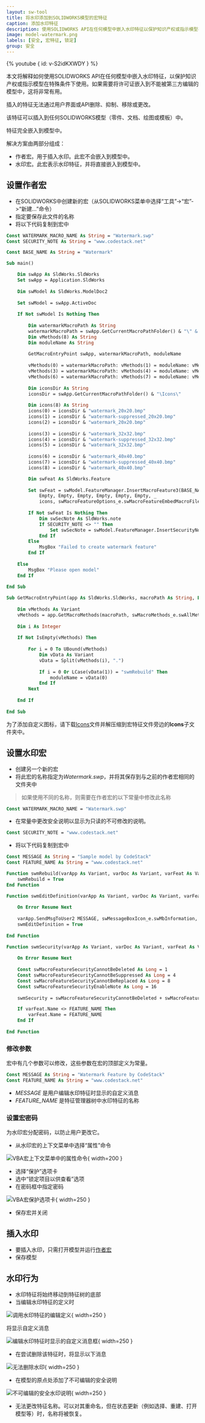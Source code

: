 ```yaml
---
layout: sw-tool
title: 将水印添加到SOLIDWORKS模型的宏特征
caption: 添加水印特征
description: 使用SOLIDWORKS API在任何模型中嵌入水印特征以保护知识产权或指示模型在特殊条件下使用。如果需要将许可证嵌入到不能被第三方编辑的模型中，这将非常有用。
image: model-watermark.png
labels: [安全, 宏特征, 锁定]
group: 安全
---
```

{% youtube { id: v-S2idKXWDY } %}

本文将解释如何使用SOLIDWORKS API在任何模型中嵌入水印特征，以保护知识产权或指示模型在特殊条件下使用。如果需要将许可证嵌入到不能被第三方编辑的模型中，这将非常有用。

插入的特征无法通过用户界面或API删除、抑制、移除或更改。

该特征可以插入到任何SOLIDWORKS模型（零件、文档、绘图或模板）中。

特征完全嵌入到模型中。

解决方案由两部分组成：

* 作者宏。用于插入水印。此宏不会嵌入到模型中。
* 水印宏。此宏表示水印特征，并将直接嵌入到模型中。

## 设置作者宏

* 在SOLIDWORKS中创建新的宏（从SOLIDWORKS菜单中选择“工具”->“宏”->“新建...”命令）
* 指定要保存此文件的名称
* 将以下代码复制到宏中

~~~ vb
Const WATERMARK_MACRO_NAME As String = "Watermark.swp"
Const SECURITY_NOTE As String = "www.codestack.net"

Const BASE_NAME As String = "Watermark"

Sub main()

    Dim swApp As SldWorks.SldWorks
    Set swApp = Application.SldWorks
    
    Dim swModel As SldWorks.ModelDoc2
    
    Set swModel = swApp.ActiveDoc
    
    If Not swModel Is Nothing Then
        
        Dim watermarkMacroPath As String
        watermarkMacroPath = swApp.GetCurrentMacroPathFolder() & "\" & WATERMARK_MACRO_NAME
        Dim vMethods(8) As String
        Dim moduleName As String
        
        GetMacroEntryPoint swApp, watermarkMacroPath, moduleName
        
        vMethods(0) = watermarkMacroPath: vMethods(1) = moduleName: vMethods(2) = "swmRebuild"
        vMethods(3) = watermarkMacroPath: vMethods(4) = moduleName: vMethods(5) = "swmEditDefinition"
        vMethods(6) = watermarkMacroPath: vMethods(7) = moduleName: vMethods(8) = "swmSecurity"
        
        Dim iconsDir As String
        iconsDir = swApp.GetCurrentMacroPathFolder() & "\Icons\"
        
        Dim icons(8) As String
        icons(0) = iconsDir & "watermark_20x20.bmp"
        icons(1) = iconsDir & "watermark-suppressed_20x20.bmp"
        icons(2) = iconsDir & "watermark_20x20.bmp"
        
        icons(3) = iconsDir & "watermark_32x32.bmp"
        icons(4) = iconsDir & "watermark-suppressed_32x32.bmp"
        icons(5) = iconsDir & "watermark_32x32.bmp"
        
        icons(6) = iconsDir & "watermark_40x40.bmp"
        icons(7) = iconsDir & "watermark-suppressed_40x40.bmp"
        icons(8) = iconsDir & "watermark_40x40.bmp"

        Dim swFeat As SldWorks.Feature
        
        Set swFeat = swModel.FeatureManager.InsertMacroFeature3(BASE_NAME, "", vMethods, _
            Empty, Empty, Empty, Empty, Empty, Empty, _
            icons, swMacroFeatureOptions_e.swMacroFeatureEmbedMacroFile + swMacroFeatureOptions_e.swMacroFeatureAlwaysAtEnd)
        
        If Not swFeat Is Nothing Then
            Dim swSecNote As SldWorks.note
            If SECURITY_NOTE <> "" Then
                Set swSecNote = swModel.FeatureManager.InsertSecurityNote(SECURITY_NOTE, swFeat)
            End If
        Else
            MsgBox "Failed to create watermark feature"
        End If
        
    Else
        MsgBox "Please open model"
    End If
    
End Sub

Sub GetMacroEntryPoint(app As SldWorks.SldWorks, macroPath As String, ByRef moduleName As String)
        
    Dim vMethods As Variant
    vMethods = app.GetMacroMethods(macroPath, swMacroMethods_e.swAllMethods)
    
    Dim i As Integer
    
    If Not IsEmpty(vMethods) Then
    
        For i = 0 To UBound(vMethods)
            Dim vData As Variant
            vData = Split(vMethods(i), ".")
            
            If i = 0 Or LCase(vData(1)) = "swmRebuild" Then
                moduleName = vData(0)
            End If
        Next
        
    End If
    
End Sub
~~~

为了添加自定义图标，请下载[Icons](Icons.zip)文件并解压缩到宏特征文件旁边的**Icons**子文件夹中。

## 设置水印宏

* 创建另一个新的宏
* 将此宏的名称指定为*Watermark.swp*，并将其保存到与之前的作者宏相同的文件夹中

> 如果使用不同的名称，则需要在作者宏的以下常量中修改此名称

~~~ vb
Const WATERMARK_MACRO_NAME = "Watermark.swp"
~~~

* 在常量中更改安全说明以显示为只读的不可修改的说明。

~~~ vb
Const SECURITY_NOTE = "www.codestack.net"
~~~

* 将以下代码复制到宏中

~~~ vb
Const MESSAGE As String = "Sample model by CodeStack"
Const FEATURE_NAME As String = "www.codestack.net"

Function swmRebuild(varApp As Variant, varDoc As Variant, varFeat As Variant) As Variant
    swmRebuild = True
End Function

Function swmEditDefinition(varApp As Variant, varDoc As Variant, varFeat As Variant) As Variant
    
    On Error Resume Next
    
    varApp.SendMsgToUser2 MESSAGE, swMessageBoxIcon_e.swMbInformation, swMessageBoxBtn_e.swMbOk
    swmEditDefinition = True
    
End Function

Function swmSecurity(varApp As Variant, varDoc As Variant, varFeat As Variant) As Variant
    
    On Error Resume Next
    
    Const swMacroFeatureSecurityCannotBeDeleted As Long = 1
    Const swMacroFeatureSecurityCannotBeSuppressed As Long = 4
    Const swMacroFeatureSecurityCannotBeReplaced As Long = 8
    Const swMacroFeatureSecurityEnableNote As Long = 16
    
    swmSecurity = swMacroFeatureSecurityCannotBeDeleted + swMacroFeatureSecurityCannotBeReplaced + swMacroFeatureSecurityCannotBeSuppressed + swMacroFeatureSecurityEnableNote

    If varFeat.Name <> FEATURE_NAME Then
        varFeat.Name = FEATURE_NAME
    End If
    
End Function

~~~

### 修改参数

宏中有几个参数可以修改，这些参数在宏的顶部定义为常量。

~~~ vb
Const MESSAGE As String = "Watermark Feature by CodeStack"
Const FEATURE_NAME As String = "www.codestack.net"
~~~

* *MESSAGE* 是用户编辑水印特征时显示的自定义消息
* *FEATURE_NAME* 是特征管理器树中水印特征的名称

### 设置宏密码

为水印宏分配密码，以防止用户更改它。

* 从水印宏的上下文菜单中选择“属性”命令

![VBA宏上下文菜单中的属性命令](vba-macro-properties.png){ width=200 }

* 选择“保护”选项卡
* 选中“锁定项目以供查看”选项
* 在密码框中指定密码

![VBA宏保护选项卡](vba-macro-protection.png){ width=250 }

* 保存宏并关闭

## 插入水印

* 要插入水印，只需打开模型并运行[作者宏](#设置作者宏)
* 保存模型

## 水印行为

* 水印特征将始终移动到特征树的底部
* 当编辑水印特征的定义时

![调用水印特征的编辑定义](vba-edit-watermark-feature.png){ width=250 }

将显示自定义消息

![编辑水印特征时显示的自定义消息框](watermark-messagebox.png){ width=250 }

* 在尝试删除该特征时，将显示以下消息

![无法删除水印](watermark-cannot-be-deleted.png){ width=250 }

* 在模型的原点处添加了不可编辑的安全说明

![不可编辑的安全水印说明](watermark-security-note.png){ width=250 }

* 无法更改特征名称。可以对其重命名，但在状态更新（例如选择、重建、打开模型等）时，名称将被恢复。
